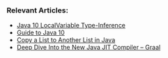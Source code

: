 
### Relevant Articles: 

- [Java 10 LocalVariable Type-Inference](http://www.baeldung.com/java-10-local-variable-type-inference)
- [Guide to Java 10](http://www.baeldung.com/java-10-overview)
- [Copy a List to Another List in Java](http://www.baeldung.com/java-copy-list-to-another)
- [Deep Dive Into the New Java JIT Compiler – Graal](https://www.baeldung.com/graal-java-jit-compiler)
